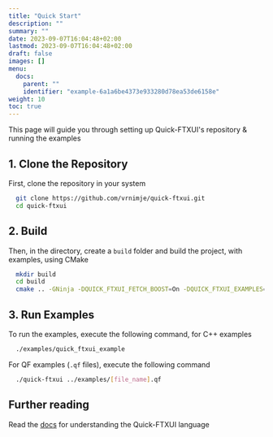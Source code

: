 ```yaml
---
title: "Quick Start"
description: ""
summary: ""
date: 2023-09-07T16:04:48+02:00
lastmod: 2023-09-07T16:04:48+02:00
draft: false
images: []
menu:
  docs:
    parent: ""
    identifier: "example-6a1a6be4373e933280d78ea53de6158e"
weight: 10
toc: true
---
```


This page will guide you through setting up Quick-FTXUI's repository & running the examples

## 1. Clone the Repository

First, clone the repository in your system

~~~sh
  git clone https://github.com/vrnimje/quick-ftxui.git
  cd quick-ftxui
~~~

## 2. Build 

Then, in the directory, create a `build` folder and build the project, with examples, using CMake

~~~bash
  mkdir build
  cd build
  cmake .. -GNinja -DQUICK_FTXUI_FETCH_BOOST=On -DQUICK_FTXUI_EXAMPLES=On
~~~

## 3. Run Examples

To run the examples, execute the following command, for C++ examples

~~~bash
  ./examples/quick_ftxui_example
~~~

For QF examples (`.qf` files), execute the following command

~~~bash
  ./quick-ftxui ../examples/[file_name].qf
~~~

## Further reading

Read the [docs](/docs/user-manual) for understanding the Quick-FTXUI language
